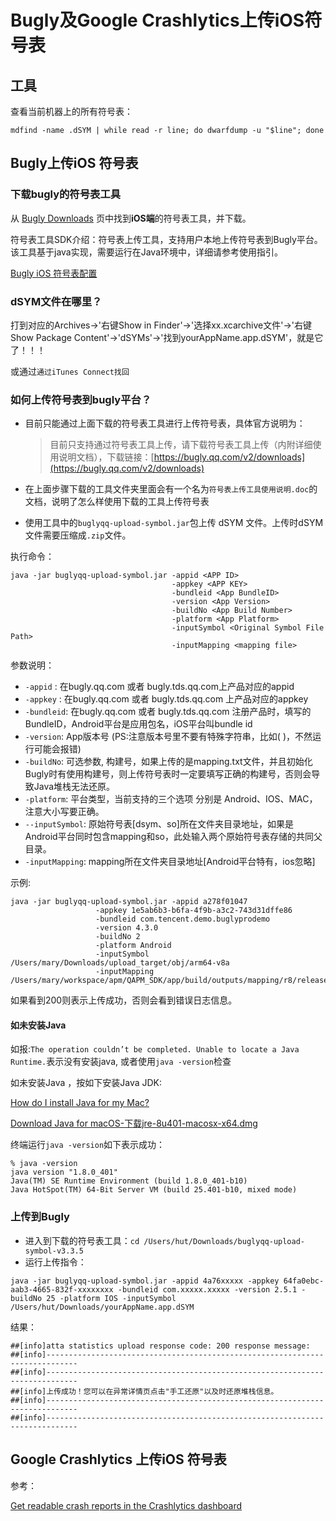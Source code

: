 # Bugly及Google Crashlytics上传iOS符号表

## 工具

查看当前机器上的所有符号表：

`mdfind -name .dSYM | while read -r line; do dwarfdump -u "$line"; done`

## Bugly上传iOS 符号表

### 下载bugly的符号表工具

从 [Bugly Downloads](https://bugly.qq.com/v2/downloads) 页中找到**iOS端**的符号表工具，并下载。

符号表工具SDK介绍：符号表上传工具，支持用户本地上传符号表到Bugly平台。该工具基于java实现，需要运行在Java环境中，详细请参考使用指引。


[Bugly iOS 符号表配置](https://bugly.qq.com/docs/user-guide/symbol-configuration-ios/?v=20240216160622)

### dSYM文件在哪里？

打到对应的Archives->'右键Show in Finder'->'选择xx.xcarchive文件'->'右键Show Package Content'->'dSYMs'->'找到yourAppName.app.dSYM'，就是它了！！！

或通过`通过iTunes Connect找回`


### 如何上传符号表到bugly平台？

* 目前只能通过上面下载的符号表工具进行上传符号表，具体官方说明为：

	> 目前只支持通过符号表工具上传，请下载符号表工具上传（内附详细使用说明文档），下载链接：[https://bugly.qq.com/v2/downloads](https://bugly.qq.com/v2/downloads)
* 在上面步骤下载的工具文件夹里面会有一个名为`符号表上传工具使用说明.doc`的文档，说明了怎么样使用下载的工具上传符号表
* 使用工具中的`buglyqq-upload-symbol.jar`包上传 dSYM 文件。上传时dSYM 文件需要压缩成`.zip`文件。


执行命令：

```
java -jar buglyqq-upload-symbol.jar -appid <APP ID> 
                                    -appkey <APP KEY>
                                    -bundleid <App BundleID>
                                    -version <App Version>
                                    -buildNo <App Build Number>
                                    -platform <App Platform>
                                    -inputSymbol <Original Symbol File Path>
                                    -inputMapping <mapping file>
```

参数说明：

* `-appid` : 在bugly.qq.com 或者 bugly.tds.qq.com上产品对应的appid
* `-appkey` : 在bugly.qq.com 或者 bugly.tds.qq.com 上产品对应的appkey
* `-bundleid`:  在bugly.qq.com 或者 bugly.tds.qq.com 注册产品时，填写的BundleID，Android平台是应用包名，iOS平台叫bundle id
* `-version`:  App版本号  (PS:注意版本号里不要有特殊字符串，比如( )，不然运行可能会报错)
* `-buildNo`: 可选参数, 构建号，如果上传的是mapping.txt文件，并且初始化Bugly时有使用构建号，则上传符号表时一定要填写正确的构建号，否则会导致Java堆栈无法还原。
* `-platform`: 平台类型，当前支持的三个选项 分别是 Android、IOS、MAC，注意大小写要正确。
* `--inputSymbol`: 原始符号表[dsym、so]所在文件夹目录地址，如果是Android平台同时包含mapping和so，此处输入两个原始符号表存储的共同父目录。
* `-inputMapping`: mapping所在文件夹目录地址[Android平台特有，ios忽略]

示例:

```
java -jar buglyqq-upload-symbol.jar -appid a278f01047
 				   -appkey 1e5ab6b3-b6fa-4f9b-a3c2-743d31dffe86 
 				   -bundleid com.tencent.demo.buglyprodemo 
 				   -version 4.3.0 
 				   -buildNo 2 
 				   -platform Android 
 				   -inputSymbol /Users/mary/Downloads/upload_target/obj/arm64-v8a 
 				   -inputMapping /Users/mary/workspace/apm/QAPM_SDK/app/build/outputs/mapping/r8/release/mapping.txt
```

如果看到200则表示上传成功，否则会看到错误日志信息。

#### 如未安装Java 

如报:`The operation couldn’t be completed. Unable to locate a Java Runtime.`表示没有安装java, 或者使用`java -version`检查

如未安装Java ，按如下安装Java JDK:

[How do I install Java for my Mac?](https://www.java.com/en/download/help/mac_install.html)

[Download Java for macOS-下载jre-8u401-macosx-x64.dmg](https://www.java.com/en/download/)

终端运行`java -version`如下表示成功：

```
% java -version 
java version "1.8.0_401"
Java(TM) SE Runtime Environment (build 1.8.0_401-b10)
Java HotSpot(TM) 64-Bit Server VM (build 25.401-b10, mixed mode)
```

### 上传到Bugly

* 进入到下载的符号表工具：`cd /Users/hut/Downloads/buglyqq-upload-symbol-v3.3.5`
* 运行上传指令：

```
java -jar buglyqq-upload-symbol.jar -appid 4a76xxxxx -appkey 64fa0ebc-aab3-4665-832f-xxxxxxxx -bundleid com.xxxxx.xxxxx -version 2.5.1 -buildNo 25 -platform IOS -inputSymbol /Users/hut/Downloads/yourAppName.app.dSYM
```

结果：

```
##[info]atta statistics upload response code: 200 response message: 
##[info]-----------------------------------------------------------------------------
##[info]-----------------------------------------------------------------------------
##[info]上传成功！您可以在异常详情页点击"手工还原"以及时还原堆栈信息。
##[info]-----------------------------------------------------------------------------
##[info]-----------------------------------------------------------------------------
```


## Google Crashlytics 上传iOS 符号表

参考：

[Get readable crash reports in the Crashlytics dashboard](https://firebase.google.com/docs/crashlytics/get-deobfuscated-reports?platform=ios)